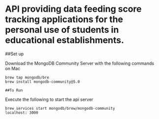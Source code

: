 # API providing data feeding score tracking applications for the personal use of students in educational establishments.

##Set up

Download the MongoDB Community Server with the following commands on Mac
```
brew tap mongodb/bre
brew install mongodb-community@5.0

##To Run
```
Execute the following to start the api server
```
brew services start mongodb/brew/mongodb-community
localhost: 3000
```